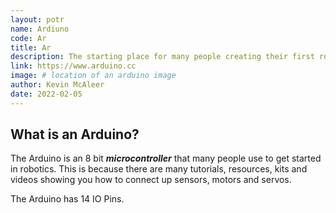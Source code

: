 ```yaml
---
layout: potr
name: Ardiuno
code: Ar
title: Ar
description: The starting place for many people creating their first robot.
link: https://www.arduino.cc
image: # location of an arduino image
author: Kevin McAleer
date: 2022-02-05
---
```


## What is an Arduino?
The Arduino is an 8 bit ***microcontroller*** that many people use to get started in robotics. This is because there are many tutorials, resources, kits and videos showing you how to connect up sensors, motors and servos.

The Arduino has 14 IO Pins.
